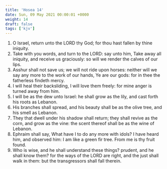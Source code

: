 ```yaml
---
title: 'Hosea 14'
date: Sun, 09 May 2021 00:00:01 +0000
weight: 14
draft: false
tags: ['kjv'] 
---
```


1. O Israel, return unto the LORD thy God; for thou hast fallen by thine iniquity.
2. Take with you words, and turn to the LORD: say unto him, Take away all iniquity, and receive us graciously: so will we render the calves of our lips.
3. Asshur shall not save us; we will not ride upon horses: neither will we say any more to the work of our hands, Ye are our gods: for in thee the fatherless findeth mercy.
4. I will heal their backsliding, I will love them freely: for mine anger is turned away from him.
5. I will be as the dew unto Israel: he shall grow as the lily, and cast forth his roots as Lebanon.
6. His branches shall spread, and his beauty shall be as the olive tree, and his smell as Lebanon.
7. They that dwell under his shadow shall return; they shall revive as the corn, and grow as the vine: the scent thereof shall be as the wine of Lebanon.
8. Ephraim shall say, What have I to do any more with idols? I have heard him, and observed him: I am like a green fir tree. From me is thy fruit found.
9. Who is wise, and he shall understand these things? prudent, and he shall know them? for the ways of the LORD are right, and the just shall walk in them: but the transgressors shall fall therein.
